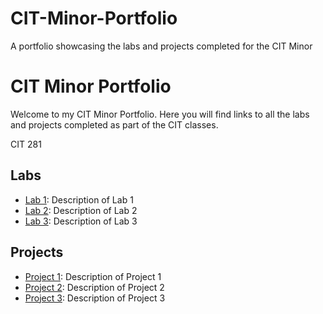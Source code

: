 # CIT-Minor-Portfolio
A portfolio showcasing the labs and projects completed for the CIT Minor
# CIT Minor Portfolio

Welcome to my CIT Minor Portfolio. Here you will find links to all the labs and projects completed as part of the CIT classes.

CIT 281

## Labs
- [Lab 1](#): Description of Lab 1
- [Lab 2](#): Description of Lab 2
- [Lab 3](#): Description of Lab 3

## Projects
- [Project 1](#): Description of Project 1
- [Project 2](#): Description of Project 2
- [Project 3](#): Description of Project 3
